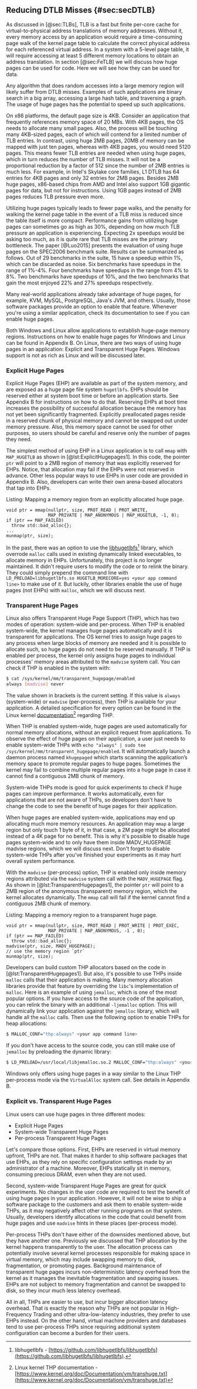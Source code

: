 ## Reducing DTLB Misses {#sec:secDTLB}

As discussed in [@sec:TLBs], TLB is a fast but finite per-core cache for virtual-to-physical address translations of memory addresses. Without it, every memory access by an application would require a time-consuming page walk of the kernel page table to calculate the correct physical address for each referenced virtual address. In a system with a 5-level page table, it will require accessing at least 5 different memory locations to obtain an address translation. In section [@sec:FeTLB] we will discuss how huge pages can be used for code. Here we will see how they can be used for data.

Any algorithm that does random accesses into a large memory region will likely suffer from DTLB misses. Examples of such applications are binary search in a big array, accessing a large hash table, and traversing a graph. The usage of huge pages has the potential to speed up such applications.

On x86 platforms, the default page size is 4KB. Consider an application that frequently references memory space of 20 MBs. With 4KB pages, the OS needs to allocate many small pages. Also, the process will be touching many 4KB-sized pages, each of which will contend for a limited number of TLB entries. In contrast, using huge 2MB pages, 20MB of memory can be mapped with just ten pages, whereas with 4KB pages, you would need 5120 pages. This means fewer TLB entries are needed when using huge pages, which in turn reduces the number of TLB misses. It will not be a proportional reduction by a factor of 512 since the number of 2MB entries is much less. For example, in Intel's Skylake core families, L1 DTLB has 64 entries for 4KB pages and only 32 entries for 2MB pages. Besides 2MB huge pages, x86-based chips from AMD and Intel also support 1GB gigantic pages for data, but not for instructions. Using 1GB pages instead of 2MB pages reduces TLB pressure even more.

Utilizing huge pages typically leads to fewer page walks, and the penalty for walking the kernel page table in the event of a TLB miss is reduced since the table itself is more compact. Performance gains from utilizing huge pages can sometimes go as high as 30%, depending on how much TLB pressure an application is experiencing. Expecting 2x speedups would be asking too much, as it is quite rare that TLB misses are the primary bottleneck. The paper [@Luo2015] presents the evaluation of using huge pages on the SPEC2006 benchmark suite. Results can be summarized as follows. Out of 29 benchmarks in the suite, 15 have a speedup within 1%, which can be discarded as noise. Six benchmarks have speedups in the range of 1%-4%. Four benchmarks have speedups in the range from 4% to 8%. Two benchmarks have speedups of 10%, and the two benchmarks that gain the most enjoyed 22% and 27% speedups respectively.

Many real-world applications already take advantage of huge pages, for example, KVM, MySQL, PostgreSQL, Java's JVM, and others. Usually, those software packages provide an option to enable that feature. Whenever you're using a similar application, check its documentation to see if you can enable huge pages.

Both Windows and Linux allow applications to establish huge-page memory regions. Instructions on how to enable huge pages for Windows and Linux can be found in Appendix B. On Linux, there are two ways of using huge pages in an application: Explicit and Transparent Huge Pages. Windows support is not as rich as Linux and will be discussed later.

### Explicit Huge Pages

Explicit Huge Pages (EHP) are available as part of the system memory, and are exposed as a huge page file system `hugetlbfs`. EHPs should be reserved either at system boot time or before an application starts. See Appendix B for instructions on how to do that. Reserving EHPs at boot time increases the possibility of successful allocation because the memory has not yet been significantly fragmented. Explicitly preallocated pages reside in a reserved chunk of physical memory and cannot be swapped out under memory pressure. Also, this memory space cannot be used for other purposes, so users should be careful and reserve only the number of pages they need.

The simplest method of using EHP in a Linux application is to call `mmap` with `MAP_HUGETLB` as shown in [@lst:ExplicitHugepages1]. In this code, the pointer `ptr` will point to a 2MB region of memory that was explicitly reserved for EHPs. Notice, that allocation may fail if the EHPs were not reserved in advance. Other less popular ways to use EHPs in user code are provided in Appendix B. Also, developers can write their own arena-based allocators that tap into EHPs.

Listing: Mapping a memory region from an explicitly allocated huge page.

~~~~ {#lst:ExplicitHugepages1 .cpp}
void ptr = mmap(nullptr, size, PROT_READ | PROT_WRITE,
                MAP_PRIVATE | MAP_ANONYMOUS | MAP_HUGETLB, -1, 0);
if (ptr == MAP_FAILED)
  throw std::bad_alloc{};                
...
munmap(ptr, size);
~~~~~~~~~~~~~~~~~~~~~~~~~~~~~~~~~~~~~~~~~~~~~~~~~

In the past, there was an option to use the [libhugetlbfs](https://github.com/libhugetlbfs/libhugetlbfs)[^1] library, which overrode `malloc` calls used in existing dynamically linked executables, to allocate memory in EHPs. Unfortunately, this project is no longer maintained. It didn't require users to modify the code or to relink the binary. They could simply prepend the command line with `LD_PRELOAD=libhugetlbfs.so HUGETLB_MORECORE=yes <your app command line>` to make use of it. But luckily, other libraries enable the use of huge pages (not EHPs) with `malloc`, which we will discuss next.

### Transparent Huge Pages

Linux also offers Transparent Huge Page Support (THP), which has two modes of operation: system-wide and per-process. When THP is enabled system-wide, the kernel manages huge pages automatically and it is transparent for applications. The OS kernel tries to assign huge pages to any process when large blocks of memory are needed and it is possible to allocate such, so huge pages do not need to be reserved manually. If THP is enabled per process, the kernel only assigns huge pages to individual processes' memory areas attributed to the `madvise` system call. You can check if THP is enabled in the system with:

```bash
$ cat /sys/kernel/mm/transparent_hugepage/enabled
always [madvise] never
```

The value shown in brackets is the current setting. If this value is `always` (system-wide) or `madvise` (per-process), then THP is available for your application. A detailed specification for every option can be found in the Linux kernel [documentation](https://www.kernel.org/doc/Documentation/vm/transhuge.txt)[^2] regarding THP. 

When THP is enabled system-wide, huge pages are used automatically for normal memory allocations, without an explicit request from applications. To observe the effect of huge pages on their application, a user just needs to enable system-wide THPs with `echo "always" | sudo tee /sys/kernel/mm/transparent_hugepage/enabled`. It will automatically launch a daemon process named `khugepaged` which starts scanning the application’s memory space to promote regular pages to huge pages. Sometimes the kernel may fail to combine multiple regular pages into a huge page in case it cannot find a contiguous 2MB chunk of memory.

System-wide THPs mode is good for quick experiments to check if huge pages can improve performance. It works automatically, even for applications that are not aware of THPs, so developers don't have to change the code to see the benefit of huge pages for their application.

When huge pages are enabled system-wide, applications may end up allocating much more memory resources. An application may `mmap` a large region but only touch 1 byte of it, in that case, a 2M page might be allocated instead of a 4K page for no benefit. This is why it's possible to disable huge pages system-wide and to only have them inside MADV_HUGEPAGE madvise regions, which we will discuss next. Don't forget to disable system-wide THPs after you've finished your experiments as it may hurt overall system performance.

With the `madvise` (per-process) option, THP is enabled only inside memory regions attributed via the `madvise` system call with the `MADV_HUGEPAGE` flag. As shown in [@lst:TransparentHugepages1], the pointer `ptr` will point to a 2MB region of the anonymous (transparent) memory region, which the kernel allocates dynamically. The `mmap` call will fail if the kernel cannot find a contiguous 2MB chunk of memory.

Listing: Mapping a memory region to a transparent huge page.

~~~~ {#lst:TransparentHugepages1 .cpp}
void ptr = mmap(nullptr, size, PROT_READ | PROT_WRITE | PROT_EXEC,
                MAP_PRIVATE | MAP_ANONYMOUS, -1 , 0);
if (ptr == MAP_FAILED)
  throw std::bad_alloc{};
madvise(ptr, size, MADV_HUGEPAGE);
// use the memory region `ptr`
munmap(ptr, size);
~~~~~~~~~~~~~~~~~~~~~~~~~~~~~~~~~~~~~~~~~~~~~~~~~

Developers can build custom THP allocators based on the code in [@lst:TransparentHugepages1]. But also, it's possible to use THPs inside `malloc` calls that their application is making. Many memory allocation libraries provide that feature by overriding the `libc`'s implementation of `malloc`. Here is an example of using `jemalloc`, which is one of the most popular options. If you have access to the source code of the application, you can relink the binary with an additional `-ljemalloc` option. This will dynamically link your application against the `jemalloc` library, which will handle all the `malloc` calls. Then use the following option to enable THPs for heap allocations:

```bash
$ MALLOC_CONF="thp:always" <your app command line>
```

If you don't have access to the source code, you can still make use of `jemalloc` by preloading the dynamic library:

```bash
$ LD_PRELOAD=/usr/local/libjemalloc.so.2 MALLOC_CONF="thp:always" <your app command line>
```

Windows only offers using huge pages in a way similar to the Linux THP per-process mode via the `VirtualAlloc` system call. See details in Appendix B.

### Explicit vs. Transparent Huge Pages

Linux users can use huge pages in three different modes:

* Explicit Huge Pages
* System-wide Transparent Huge Pages
* Per-process Transparent Huge Pages

Let's compare those options. First, EHPs are reserved in virtual memory upfront, THPs are not. That makes it harder to ship software packages that use EHPs, as they rely on specific configuration settings made by an administrator of a machine. Moreover, EHPs statically sit in memory, consuming precious DRAM, even when they are not used.

Second, system-wide Transparent Huge Pages are great for quick experiments. No changes in the user code are required to test the benefit of using huge pages in your application. However, it will not be wise to ship a software package to the customers and ask them to enable system-wide THPs, as it may negatively affect other running programs on that system. Usually, developers identify allocations in the code that could benefit from huge pages and use `madvise` hints in these places (per-process mode).

Per-process THPs don't have either of the downsides mentioned above, but they have another one. Previously we discussed that THP allocation by the kernel happens transparently to the user. The allocation process can potentially involve several kernel processes responsible for making space in virtual memory, which may include swapping memory to disk, fragmentation, or promoting pages. Background maintenance of transparent huge pages incurs non-deterministic latency overhead from the kernel as it manages the inevitable fragmentation and swapping issues. EHPs are not subject to memory fragmentation and cannot be swapped to disk, so they incur much less latency overhead.

All in all, THPs are easier to use, but incur bigger allocation latency overhead. That is exactly the reason why THPs are not popular in High-Frequency Trading and other ultra-low-latency industries, they prefer to use EHPs instead. On the other hand, virtual machine providers and databases tend to use per-process THPs since requiring additional system configuration can become a burden for their users.

[^1]: libhugetlbfs - [https://github.com/libhugetlbfs/libhugetlbfs](https://github.com/libhugetlbfs/libhugetlbfs).
[^2]: Linux kernel THP documentation - [https://www.kernel.org/doc/Documentation/vm/transhuge.txt](https://www.kernel.org/doc/Documentation/vm/transhuge.txt)
